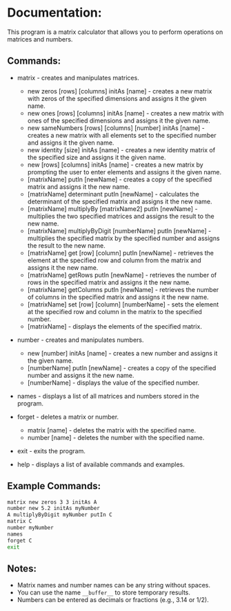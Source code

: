 # Documentation:

This program is a matrix calculator that allows you to perform operations on matrices and numbers.

## Commands:

* matrix - creates and manipulates matrices.
  * new zeros [rows] [columns] initAs [name] - creates a new matrix with zeros of the specified dimensions and assigns it the given name.
  * new ones [rows] [columns] initAs [name] - creates a new matrix with ones of the specified dimensions and assigns it the given name.
  * new sameNumbers [rows] [columns] [number] initAs [name] - creates a new matrix with all elements set to the specified number and assigns it the given name.
  * new identity [size] initAs [name] - creates a new identity matrix of the specified size and assigns it the given name.
  * new [rows] [columns] initAs [name] - creates a new matrix by prompting the user to enter elements and assigns it the given name.
  * [matrixName] putIn [newName] - creates a copy of the specified matrix and assigns it the new name.
  * [matrixName] determinant putIn [newName] - calculates the determinant of the specified matrix and assigns it the new name.
  * [matrixName] multiplyBy [matrixName2] putIn [newName] - multiplies the two specified matrices and assigns the result to the new name.
  * [matrixName] multiplyByDigit [numberName] putIn [newName] - multiplies the specified matrix by the specified number and assigns the result to the new name.
  * [matrixName] get [row] [column] putIn [newName] - retrieves the element at the specified row and column from the matrix and assigns it the new name.
  * [matrixName] getRows putIn [newName] - retrieves the number of rows in the specified matrix and assigns it the new name.
  * [matrixName] getColumns putIn [newName] - retrieves the number of columns in the specified matrix and assigns it the new name.
  * [matrixName] set [row] [column] [numberName] - sets the element at the specified row and column in the matrix to the specified number.
  * [matrixName] - displays the elements of the specified matrix.

* number - creates and manipulates numbers.
  * new [number] initAs [name] - creates a new number and assigns it the given name.
  * [numberName] putIn [newName] - creates a copy of the specified number and assigns it the new name.
  * [numberName] - displays the value of the specified number.

* names - displays a list of all matrices and numbers stored in the program.

* forget - deletes a matrix or number.
    * matrix [name] - deletes the matrix with the specified name.
    * number [name] - deletes the number with the specified name.

* exit - exits the program.

* help - displays a list of available commands and examples.

## Example Commands:

```bash
matrix new zeros 3 3 initAs A
number new 5.2 initAs myNumber
A multiplyByDigit myNumber putIn C
matrix C
number myNumber
names
forget C
exit
```

## Notes:

* Matrix names and number names can be any string without spaces.
* You can use the name `__buffer__` to store temporary results.
* Numbers can be entered as decimals or fractions (e.g., 3.14 or 1/2).

